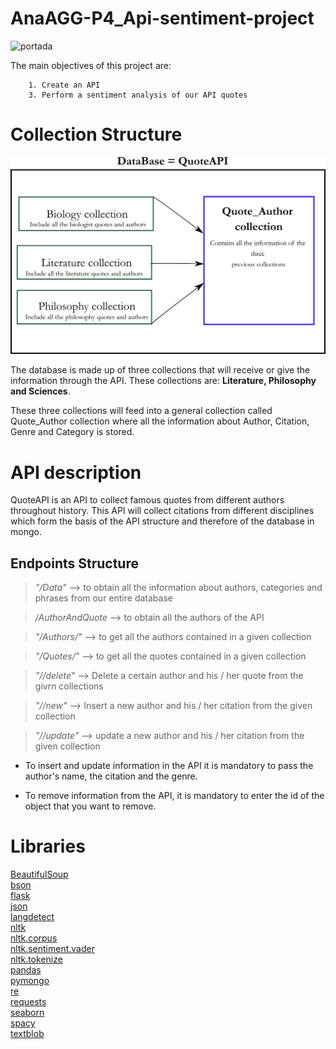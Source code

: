 # AnaAGG-P4_Api-sentiment-project

![portada](https://www.juliedesk.com/wp-content/uploads/2017/04/Featured-quotes-focus.png)

The main objectives of this project are:

        1. Create an API 
        3. Perform a sentiment analysis of our API quotes


# Collection Structure

![esquema](https://github.com/AnaAGG/P4_Api-sentiment-project/blob/main/Images/Esquema.png)


The database is made up of three collections that will receive or give the information through the API. These collections are: **Literature, Philosophy and Sciences**.

These three collections will feed into a general collection called Quote_Author collection where all the information about Author, Citation, Genre and Category is stored.

# API description

QuoteAPI is an API to collect famous quotes from different authors throughout history. This API will collect citations from different disciplines which form the basis of the API structure and therefore of the database in mongo.


## Endpoints Structure

> *"/Data"* --> to obtain all the information about authors, categories and phrases from our entire database

> */AuthorAndQuote* --> to obtain all the authors of the API

> *"/Authors/<Collection>"* --> to get all the authors contained in a given collection

> *"/Quotes/<Collection>"* --> to get all the quotes contained in a given collection

> *"/<Collection>/delete"* --> Delete a certain author and his / her quote from the givrn collections

> *"/<Collection>/new"* --> Insert a new author and his / her citation from the given collection

> *"/<Collection>/update"* --> update a new author and his / her citation from the given collection

- To insert and update information in the API it is mandatory to pass the author's name, the citation and the genre.

- To remove information from the API, it is mandatory to enter the id of the object that you want to remove.


# Libraries

[BeautifulSoup](https://pypi.org/project/beautifulsoup4/)  
[bson](https://pypi.org/project/bson/)  
[flask](https://flask.palletsprojects.com/en/1.1.x/api/)  
[json](https://docs.python.org/es/3.9/library/json.html)  
[langdetect](https://pypi.org/project/langdetect/)  
[nltk](https://www.nltk.org.htlm)  
[nltk.corpus](https://www.nltk.org/howto/corpus.html)  
[nltk.sentiment.vader](https://www.nltk.org/howto/sentiment.html)  
[nltk.tokenize](https://www.nltk.org/_modules/nltk/tokenize.html)  
[pandas](https://pandas.pydata.org/pandas-docs/stable/getting_started/install.html)  
[pymongo](https://pypi.org/project/pymongo/)  
[re](https://docs.python.org/3/library/re.html)  
[requests](https://pypi.org/project/requests/)  
[seaborn](https://seaborn.pydata.org/introduction.html)  
[spacy](https://spacy.io/usage/)  
[textblob](https://textblob.readthedocs.io/en/dev/)  








